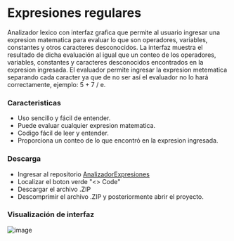 # Expresiones regulares
<p>
Analizador lexico con interfaz grafica que permite al usuario ingresar una expresion matematica para evaluar lo que son operadores, variables, constantes y otros caracteres desconocidos. La interfaz muestra el resultado de dicha evaluación al igual que un conteo de los operadores, variables, constantes y caracteres desconocidos encontrados en la expresion ingresada.
El evaluador permite ingresar la expresion metematica separando cada caracter ya que de no ser así el evaluador no lo hará correctamente, ejemplo: 5 + 7 / e.
</p>

### Caracteristicas
- Uso sencillo y fácil de entender.
- Puede evaluar cualquier expresion matematica. 
- Codigo fácil de leer y entender.
- Proporciona un conteo de lo que encontró en la expresion ingresada.

### Descarga

- Ingresar al repositorio [AnalizadorExpresiones](https://github.com/MoralesJG/ExpresionesRegulares)
- Localizar el boton verde "<> Code"
- Descargar el archivo .ZIP
- Descomprimir el archivo .ZIP y posteriormente abrir el proyecto.

### Visualización de interfaz
![image](https://github.com/MoralesJG/ExpresionesRegulares/assets/145281923/74e067fd-033b-4bc4-ac2c-ed86b9defe7b)


